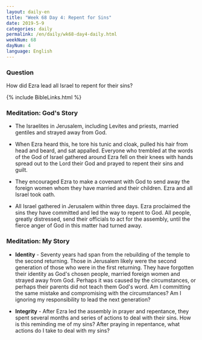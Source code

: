 ```yaml
---
layout: daily-en
title: "Week 68 Day 4: Repent for Sins"
date: 2019-5-9 
categories: daily
permalink: /en/daily/wk68-day4-daily.html
weekNum: 68
dayNum: 4
language: English
---
```


### Question     
How did Ezra lead all Israel to repent for their sins?

{% include BibleLinks.html %} 

### Meditation: God's Story   
+ The Israelites in Jerusalem, including Levites and priests, married gentiles and strayed away from God. 

+ When Ezra heard this, he tore his tunic and cloak, pulled his hair from head and beard, and sat appalled. Everyone who trembled at the words of the God of Israel gathered around Ezra fell on their knees with hands spread out to the Lord their God and prayed to repent their sins and guilt. 

+ They encouraged Ezra to make a covenant with God to send away the foreign women whom they have married and their children. Ezra and all Israel took oath. 

+ All Israel gathered in Jerusalem within three days. Ezra proclaimed the sins they have committed and led the way to repent to God. All people, greatly distressed, send their officials to act for the assembly, until the fierce anger of God in this matter had turned away. 

### Meditation: My Story   
+ **Identity** - Seventy years had span from the rebuilding of the temple to the second returning. Those in Jerusalem likely were the second generation of those who were in the first returning. They have forgotten their identity as God's chosen people, married foreign women and strayed away from God. Perhaps it was caused by the circumstances, or perhaps their parents did not teach them God's word. Am I committing the same mistake and compromising with the circumstances? Am I ignoring my responsibility to lead the next generation? 

+ **Integrity** - After Ezra led the assembly in prayer and repentance, they spent several months and series of actions to deal with their sins. How is this reminding me of my sins? After praying in repentance, what actions do I take to deal with my sins? 
